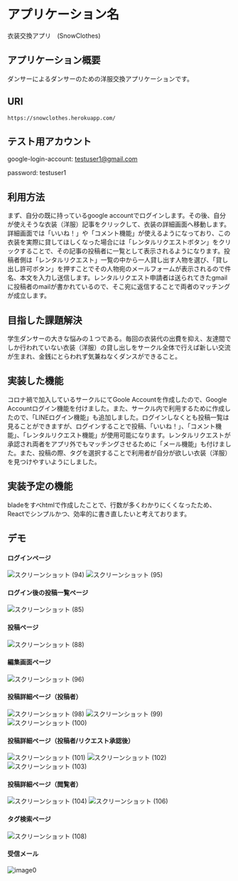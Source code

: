 # アプリケーション名
衣装交換アプリ　(SnowClothes)
## アプリケーション概要

ダンサーによるダンサーのための洋服交換アプリケーションです。


## URI
```
https://snowclothes.herokuapp.com/

```

## テスト用アカウント
google-login-account:  testuser1@gmail.com

password:  testuser1

## 利用方法
まず、自分の既に持っているgoogle accountでログインします。その後、自分が使えそうな衣装（洋服）記事をクリックして、衣装の詳細画面へ移動します。詳細画面では「いいね！」や「コメント機能」が使えるようになっており、この衣装を実際に貸してほしくなった場合には「レンタルリクエストボタン」をクリックすることで、その記事の投稿者に一覧として表示されるようになります。投稿者側は「レンタルリクエスト」一覧の中から一人貸し出す人物を選び、「貸し出し許可ボタン」を押すことでその人物宛のメールフォームが表示されるので件名、本文を入力し送信します。レンタルリクエスト申請者は送られてきたgmailに投稿者のmailが書かれているので、そこ宛に返信することで両者のマッチングが成立します。

## 目指した課題解決

学生ダンサーの大きな悩みの１つである。毎回の衣装代の出費を抑え、友達間でしか行われていない衣装（洋服）の貸し出しをサークル全体で行えば新しい交流が生まれ、金銭にとらわれず気兼ねなくダンスができること。

## 実装した機能
コロナ禍で加入しているサークルにてGoole Accountを作成したので、Google Accountログイン機能を付けました。また、サークル内で利用するために作成したので、「LINEログイン機能」も追加しました。ログインしなくとも投稿一覧は見ることができますが、ログインすることで投稿、「いいね！」、「コメント機能」、「レンタルリクエスト機能」が使用可能になります。レンタルリクエストが承認され両者をアプリ外でもマッチングさせるために「メール機能」も付けました。また、投稿の際、タグを選択することで利用者が自分が欲しい衣装（洋服）を見つけやすいようにしました。

## 実装予定の機能
bladeをすべhtmlで作成したことで、行数が多くわかりにくくなったため、Reactでシンプルかつ、効率的に書き直したいと考えております。


## デモ
####  ログインページ
![スクリーンショット (94)](https://user-images.githubusercontent.com/87055309/146140760-52ad27f2-7c0b-4f4a-a255-8064f0bb49cc.png)
![スクリーンショット (95)](https://user-images.githubusercontent.com/87055309/146140792-852895b7-336a-4956-89f2-4f1d17ba8dcf.png)



#### ログイン後の投稿一覧ページ
![スクリーンショット (85)](https://user-images.githubusercontent.com/87055309/146140835-dc74a397-8ec3-4c8d-9fe0-76a4fe85363b.png)


#### 投稿ページ
![スクリーンショット (88)](https://user-images.githubusercontent.com/87055309/146140876-f9d3cc88-8d6d-4b4f-9c27-1dfe3508e2b3.png)


#### 編集画面ページ
![スクリーンショット (96)](https://user-images.githubusercontent.com/87055309/146141004-2b6919f9-cf75-46ec-b814-45857ad3cbca.png)


#### 投稿詳細ページ（投稿者）
![スクリーンショット (98)](https://user-images.githubusercontent.com/87055309/146141659-21c2bbbf-a62d-46b4-9d15-66547f209cee.png)
![スクリーンショット (99)](https://user-images.githubusercontent.com/87055309/146141706-10732320-1b8e-4249-92e2-57ce20e0a436.png)
![スクリーンショット (100)](https://user-images.githubusercontent.com/87055309/146141740-4fff458c-5ab8-4df8-b636-882c669cac79.png)

#### 投稿詳細ページ（投稿者/リクエスト承認後）
![スクリーンショット (101)](https://user-images.githubusercontent.com/87055309/146141833-b71494f8-2075-45d0-813d-75e79a50afa1.png)
![スクリーンショット (102)](https://user-images.githubusercontent.com/87055309/146141859-95713294-c5e4-4455-b07f-2fe5dc819f14.png)
![スクリーンショット (103)](https://user-images.githubusercontent.com/87055309/146141890-7f479b52-c241-4ab1-822c-59cd1794969c.png)

#### 投稿詳細ページ（閲覧者）
![スクリーンショット (104)](https://user-images.githubusercontent.com/87055309/146142242-f300ec5b-507b-4df7-8406-4e616baaa446.png)
![スクリーンショット (106)](https://user-images.githubusercontent.com/87055309/146142253-b5b94e25-9cfd-4b0d-b1a4-262b9f55d891.png)


#### タグ検索ページ
![スクリーンショット (108)](https://user-images.githubusercontent.com/87055309/146142635-e3ab97a4-5694-4a54-b922-cc6212a3a383.png)

#### 受信メール
![image0](https://user-images.githubusercontent.com/87055309/146142659-2b248f26-72ad-4a07-8ed6-35a2bc2806f5.png)



